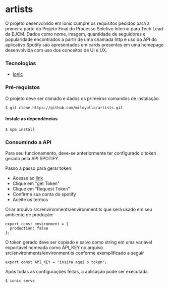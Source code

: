 # artists

O projeto desenvolvido em ionic cumpre os requisitos pedidos para a primeira parte do Projeto Final do Processo Seletivo Interno para Tech Lead da EJCM. Dados como  nome, imagem, quantidade de seguidores e popularidade encontrados a partir de uma chamada http e uso da API do aplicativo Spotify são apresentados em cards presentes em uma homepage desenvolvida com uso dos conceitos de UI e UX.
### Tecnologias
* [Ionic](https://ionicframework.com/docs)

### Pré-requistos
O projeto deve ser clonado e dados os primeiros comandos de instalação.
```
$ git clone https://github.com/miloyolla/artists.git
```
#### Instale as dependências
```
$ npm install
```
### Consumindo a API
Para seu funcionamento, deve-se anteriormente ter configurado o token gerado pela API SPOTIFY.

Passo a passo para gerar token:
* Acesse ao [link](https://developer.spotify.com/console/get-several-artists/?ids=0oSGxfWSnnOXhD2fKuz2Gy%2C3dBVyJ7JuOMt4GE9607Qin)
* Clique em "get Token"
* Clique em "Request Token"
* Confirme sua conta do spotify
* Aceite os termos

Criar arquivo src/environments/environment.ts que será usado em seu ambiente de produção:
```
export const environment = {
  production: false
};
```

O token gerado deve ser copiado e salvo como string em uma variável exportável nomeada como API_KEY no arquivo src/environments/environment.ts conforme exemplificado a seguir
```
export const API_KEY = "insira aqui o token";
```

Após todas as configurações feitas, a aplicação pode ser executada.
```
$ ionic serve
```
